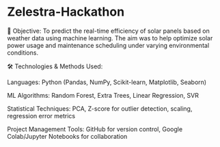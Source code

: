 # Zelestra-Hackathon
📌 Objective:
To predict the real-time efficiency of solar panels based on weather data using machine learning. The aim was to help optimize solar power usage and maintenance scheduling under varying environmental conditions.

🛠️ Technologies & Methods Used:

Languages: Python (Pandas, NumPy, Scikit-learn, Matplotlib, Seaborn)

ML Algorithms: Random Forest, Extra Trees, Linear Regression, SVR

Statistical Techniques: PCA, Z-score for outlier detection, scaling, regression error metrics

Project Management Tools: GitHub for version control, Google Colab/Jupyter Notebooks for collaboration

